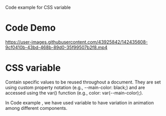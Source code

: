Code example for CSS variable

# Code Demo

https://user-images.githubusercontent.com/43925842/142435608-9cf0410b-43bd-468b-89d0-35f99507b2f8.mp4

# CSS variable
 Contain specific values to be reused throughout a document. They are set using custom property notation (e.g., --main-color: black;) and 
 are accessed using the var() function (e.g., color: var(--main-color);).
 
 In Code example , we have used variable to have variation in animation among different components.

